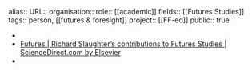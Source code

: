 alias::
URL::
organisation::
role:: [[academic]] 
fields:: [[Futures Studies]] 
tags:: person, [[futures & foresight]] 
project:: [[FF-ed]] 
public:: true

-
- [Futures | Richard Slaughter’s contributions to Futures Studies | ScienceDirect.com by Elsevier](https://www.sciencedirect.com/journal/futures/special-issue/109CWB3NX4R)
-